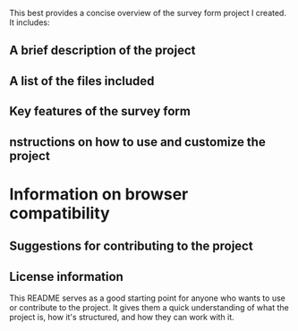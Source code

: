 This  best provides a concise overview of the survey form project I  created. It includes:

## A brief description of the project
## A list of the files included
## Key features of the survey form
## nstructions on how to use and customize the project
#  Information on browser compatibility
## Suggestions for contributing to the project
## License information

This README serves as a good starting point for anyone who wants to use or contribute to the project. It gives them a quick understanding of what the project is, how it's structured, and how they can work with it.
